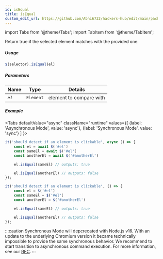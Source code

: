```yaml
---
id: isEqual
title: isEqual
custom_edit_url: https://github.com/Abhi6722/hackers-hub/edit/main/packages/webdriverio/src/commands/element/isEqual.ts
---
```


import Tabs from '@theme/Tabs';
import TabItem from '@theme/TabItem';

Return true if the selected element matches with the provided one.

##### Usage

```js
$(selector).isEqual(el)
```

##### Parameters

| Name | Type | Details |
| ---- | ---- | ------- |
| <code><var>el</var></code> | <code>Element</code> | element to compare with |

##### Example
<Tabs
defaultValue="async"
className="runtime"
values={[
{label: 'Asynchronous Mode', value: 'async'},
{label: 'Synchronous Mode', value: 'sync'}
]
}>
<TabItem value="async">

```js title="isEqual.js"
it('should detect if an element is clickable', async () => {
    const el = await $('#el')
    const sameEl = await $('#el')
    const anotherEl = await $('#anotherEl')

    el.isEqual(sameEl) // outputs: true

    el.isEqual(anotherEl) // outputs: false
});
```

</TabItem>
<TabItem value="sync">

```js title="isEqual.js"
it('should detect if an element is clickable', () => {
    const el = $('#el')
    const sameEl = $('#el')
    const anotherEl = $('#anotherEl')

    el.isEqual(sameEl) // outputs: true

    el.isEqual(anotherEl) // outputs: false
});
```

:::caution
Synchronous Mode will depcrecated with Node.js v16. With an update to the
underlying Chromium version it became technically impossible to provide the
same synchronous behavior. We recommend to start transition to asynchronous
command execution. For more information, see our <a href="https://github.com/webdriverio/webdriverio/discussions/6702">RFC</a>.
:::
</TabItem>
</Tabs>

